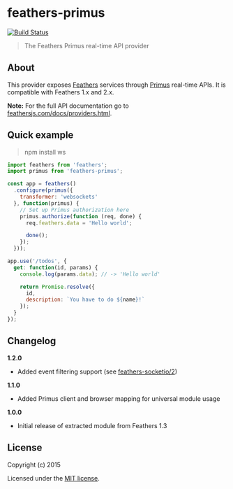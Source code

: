 # feathers-primus

[![Build Status](https://travis-ci.org/feathersjs/feathers-primus.png?branch=master)](https://travis-ci.org/feathersjs/feathers-primus)

> The Feathers Primus real-time API provider

## About

This provider exposes [Feathers](http://feathersjs.com) services through [Primus](https://github.com/primus/primus) real-time APIs. It is compatible with Feathers 1.x and 2.x.

__Note:__ For the full API documentation go to [feathersjs.com/docs/providers.html](http://feathersjs.com/docs/providers.html).

## Quick example

> npm install ws

```js
import feathers from 'feathers';
import primus from 'feathers-primus';

const app = feathers()
  .configure(primus({
    transformer: 'websockets'
  }, function(primus) {
    // Set up Primus authorization here
    primus.authorize(function (req, done) {
      req.feathers.data = 'Hello world';

      done();
    });
  }));

app.use('/todos', {
  get: function(id, params) {
    console.log(params.data); // -> 'Hello world'

    return Promise.resolve({
      id,
      description: `You have to do ${name}!`
    });
  }
});
```

## Changelog

__1.2.0__

- Added event filtering support (see [feathers-socketio/2](https://github.com/feathersjs/feathers-socketio/issues/2))

__1.1.0__

- Added Primus client and browser mapping for universal module usage

__1.0.0__

- Initial release of extracted module from Feathers 1.3

## License

Copyright (c) 2015

Licensed under the [MIT license](LICENSE).
